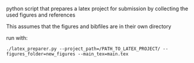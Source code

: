 python script that prepares a latex project for submission by collecting the used figures and references

This assumes that the figures and bibfiles are in their own directory

run with:
```
./latex_preparer.py --project_path=/PATH_TO_LATEX_PROJECT/ --figures_folder=new_figures --main_tex=main.tex
```